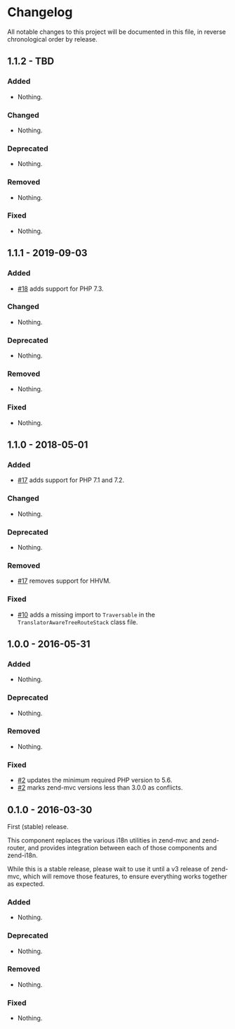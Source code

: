 # Changelog

All notable changes to this project will be documented in this file, in reverse chronological order by release.

## 1.1.2 - TBD

### Added

- Nothing.

### Changed

- Nothing.

### Deprecated

- Nothing.

### Removed

- Nothing.

### Fixed

- Nothing.

## 1.1.1 - 2019-09-03

### Added

- [#18](https://github.com/zendframework/zend-mvc-i18n/pull/18) adds support for PHP 7.3.

### Changed

- Nothing.

### Deprecated

- Nothing.

### Removed

- Nothing.

### Fixed

- Nothing.

## 1.1.0 - 2018-05-01

### Added

- [#17](https://github.com/zendframework/zend-mvc-i18n/pull/17) adds support for PHP 7.1 and 7.2.

### Changed

- Nothing.

### Deprecated

- Nothing.

### Removed

- [#17](https://github.com/zendframework/zend-mvc-i18n/pull/17) removes support for HHVM.

### Fixed

- [#10](https://github.com/zendframework/zend-mvc-i18n/pull/10) adds a missing import to `Traversable` in the `TranslatorAwareTreeRouteStack` class file.

## 1.0.0 - 2016-05-31

### Added

- Nothing.

### Deprecated

- Nothing.

### Removed

- Nothing.

### Fixed

- [#2](https://github.com/zendframework/zend-mvc-i18n/pull/2) updates the
  minimum required PHP version to 5.6.
- [#2](https://github.com/zendframework/zend-mvc-i18n/pull/2) marks zend-mvc
  versions less than 3.0.0 as conflicts.

## 0.1.0 - 2016-03-30

First (stable) release.

This component replaces the various i18n utilities in zend-mvc and zend-router,
and provides integration between each of those components and zend-i18n.

While this is a stable release, please wait to use it until a v3 release of
zend-mvc, which will remove those features, to ensure everything works together
as expected.

### Added

- Nothing.

### Deprecated

- Nothing.

### Removed

- Nothing.

### Fixed

- Nothing.
